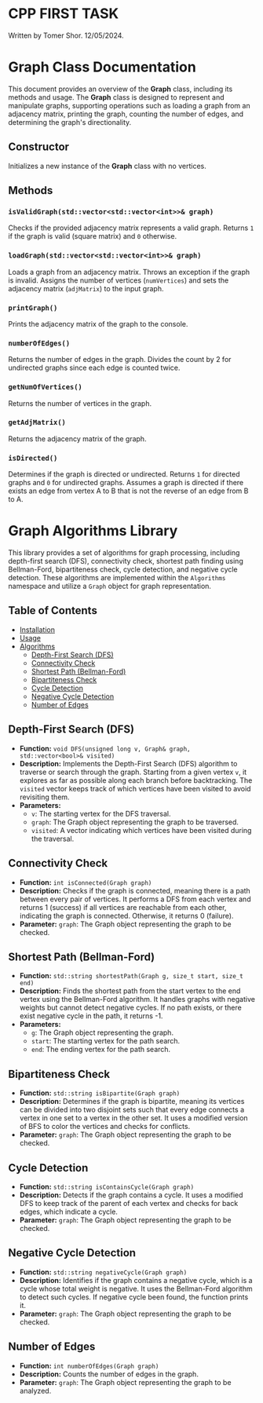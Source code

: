 # **CPP FIRST TASK**
Written by Tomer Shor.
12/05/2024.



# **Graph Class Documentation**

This document provides an overview of the **Graph** class, including its methods and usage. The **Graph** class is designed to represent and manipulate graphs, supporting operations such as loading a graph from an adjacency matrix, printing the graph, counting the number of edges, and determining the graph's directionality.

## **Constructor**

Initializes a new instance of the **Graph** class with no vertices.

## **Methods**

### `isValidGraph(std::vector<std::vector<int>>& graph)`

Checks if the provided adjacency matrix represents a valid graph. Returns `1` if the graph is valid (square matrix) and `0` otherwise.

### `loadGraph(std::vector<std::vector<int>>& graph)`

Loads a graph from an adjacency matrix. Throws an exception if the graph is invalid. Assigns the number of vertices (`numVertices`) and sets the adjacency matrix (`adjMatrix`) to the input graph.

### `printGraph()`

Prints the adjacency matrix of the graph to the console.

### `numberOfEdges()`

Returns the number of edges in the graph. Divides the count by 2 for undirected graphs since each edge is counted twice.

### `getNumOfVertices()`

Returns the number of vertices in the graph.

### `getAdjMatrix()`

Returns the adjacency matrix of the graph.

### `isDirected()`

Determines if the graph is directed or undirected. Returns `1` for directed graphs and `0` for undirected graphs. Assumes a graph is directed if there exists an edge from vertex A to B that is not the reverse of an edge from B to A.



# Graph Algorithms Library

This library provides a set of algorithms for graph processing, including depth-first search (DFS), connectivity check, shortest path finding using Bellman-Ford, bipartiteness check, cycle detection, and negative cycle detection. These algorithms are implemented within the `Algorithms` namespace and utilize a `Graph` object for graph representation.

## Table of Contents

- [Installation](#installation)
- [Usage](#usage)
- [Algorithms](#algorithms)
  - [Depth-First Search (DFS)](#depth-first-search-dfs)
  - [Connectivity Check](#connectivity-check)
  - [Shortest Path (Bellman-Ford)](#shortest-path-bellman-ford)
  - [Bipartiteness Check](#bipartiteness-check)
  - [Cycle Detection](#cycle-detection)
  - [Negative Cycle Detection](#negative-cycle-detection)
  - [Number of Edges](#number-of-edges)

## Depth-First Search (DFS)

- **Function:** `void DFS(unsigned long v, Graph& graph, std::vector<bool>& visited)`
- **Description:** Implements the Depth-First Search (DFS) algorithm to traverse or search through the graph. Starting from a given vertex `v`, it explores as far as possible along each branch before backtracking. The `visited` vector keeps track of which vertices have been visited to avoid revisiting them.
- **Parameters:**
  - `v`: The starting vertex for the DFS traversal.
  - `graph`: The Graph object representing the graph to be traversed.
  - `visited`: A vector indicating which vertices have been visited during the traversal.

## Connectivity Check

- **Function:** `int isConnected(Graph graph)`
- **Description:** Checks if the graph is connected, meaning there is a path between every pair of vertices. It performs a DFS from each vertex and returns 1 (success) if all vertices are reachable from each other, indicating the graph is connected. Otherwise, it returns 0 (failure).
- **Parameter:** `graph`: The Graph object representing the graph to be checked.

## Shortest Path (Bellman-Ford)

- **Function:** `std::string shortestPath(Graph g, size_t start, size_t end)`
- **Description:** Finds the shortest path from the start vertex to the end vertex using the Bellman-Ford algorithm. It handles graphs with negative weights but cannot detect negative cycles. If no path exists, or there exist negative cycle in the path, it returns -1. 
- **Parameters:**
  - `g`: The Graph object representing the graph.
  - `start`: The starting vertex for the path search.
  - `end`: The ending vertex for the path search.

## Bipartiteness Check

- **Function:** `std::string isBipartite(Graph graph)`
- **Description:** Determines if the graph is bipartite, meaning its vertices can be divided into two disjoint sets such that every edge connects a vertex in one set to a vertex in the other set. It uses a modified version of BFS to color the vertices and checks for conflicts.
- **Parameter:** `graph`: The Graph object representing the graph to be checked.

## Cycle Detection

- **Function:** `std::string isContainsCycle(Graph graph)`
- **Description:** Detects if the graph contains a cycle. It uses a modified DFS to keep track of the parent of each vertex and checks for back edges, which indicate a cycle.
- **Parameter:** `graph`: The Graph object representing the graph to be checked.

## Negative Cycle Detection

- **Function:** `std::string negativeCycle(Graph graph)`
- **Description:** Identifies if the graph contains a negative cycle, which is a cycle whose total weight is negative. It uses the Bellman-Ford algorithm to detect such cycles. If negative cycle been found, the function prints it.
- **Parameter:** `graph`: The Graph object representing the graph to be checked.

## Number of Edges

- **Function:** `int numberOfEdges(Graph graph)`
- **Description:** Counts the number of edges in the graph. 
- **Parameter:** `graph`: The Graph object representing the graph to be analyzed.






